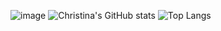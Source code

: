 ![image](https://i.imgur.com/iRChscV.jpg)
![Christina's GitHub stats](https://github-readme-stats.vercel.app/api?username=christinameador&show_icons=true&count_private=true)
![Top Langs](https://github-readme-stats.vercel.app/api/top-langs/?username=christinameador&layout=compact)
